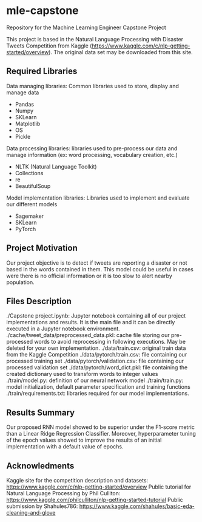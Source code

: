 # mle-capstone
Repository for the Machine Learning Engineer Capstone Project

This project is based in the Natural Language Processing with Disaster Tweets Competition from Kaggle (https://www.kaggle.com/c/nlp-getting-started/overview). The original data set may be downloaded from this site.

## Required Libraries
Data managing libraries: Common libraries used to store, display and manage data
- Pandas
- Numpy
- SKLearn
- Matplotlib
- OS
- Pickle

Data processing libraries: libraries used to pre-process our data and manage information (ex: word processing, vocabulary creation, etc.)
- NLTK (Natural Language Toolkit)
- Collections
- re
- BeautifulSoup

Model implementation libraries: Libraries used to implement and evaluate our different models
- Sagemaker
- SKLearn
- PyTorch

## Project Motivation
Our project objective is to detect if tweets are reporting a disaster or not based in the words contained in them. This model could be useful in cases were there is no official information or it is too slow to alert nearby population.

## Files Description
./Capstone project.ipynb: Jupyter notebook containing all of our project implementations and results. It is the main file and it can be directly executed in a Jupyter notebook environment.
./cache/tweet_data/preprocessed_data.pkl: cache file storing our pre-processed words to avoid reprocessing in following executions. May be deleted for your own implementation.
./data/train.csv: original train data from the Kaggle Competition
./data/pytorch/train.csv: file containing our processed training set
./data/pytorch/validation.csv: file containing our processed validation set
./data/pytorch/word_dict.pkl: file containing the created dictionary used to transform words to integer values
./train/model.py: definition of our neural network model
./train/train.py: model initialization, default parameter specification and training functions
./train/requirements.txt: libraries required for our model implementations.

## Results Summary
Our proposed RNN model showed to be superior under the F1-score metric than a Linear Ridge Regression Classifier. Moreover, hyperparameter tuning of the epoch values showed to improve the results of an initial implementation with a default value of epochs.

## Acknowledments
Kaggle site for the competition description and datasets: https://www.kaggle.com/c/nlp-getting-started/overview
Public tutorial for Natural Language Processing by Phil Culliton: https://www.kaggle.com/philculliton/nlp-getting-started-tutorial
Public submission by Shahules786: https://www.kaggle.com/shahules/basic-eda-cleaning-and-glove

